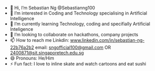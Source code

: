 - 👋 Hi, I’m Sebastian Ng @Sebastianng100
- 👀 I’m interested in Coding and Technology specialising in Artificial Intelligence
- 🌱 I’m currently learning Technology, coding and specifially Artificial Inteligence
- 💞️ I’m looking to collaborate on hackathons, company projects
- 📫 How to reach me Linkdin: www.linkedin.com/in/sebastian-ng-22b76a2b2 email: sngofficial100@gmail.com OR 2400871@sit.singaporetech.edu.sg
- 😄 Pronouns: He/Him
- ⚡ Fun fact: I love to inline skate and watch cartoons and eat sushi

<!---
Sebastianng100/Sebastianng100 is a ✨ special ✨ repository because its `README.md` (this file) appears on your GitHub profile.
You can click the Preview link to take a look at your changes.
--->
